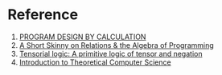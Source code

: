 # Reference

1. [PROGRAM DESIGN BY CALCULATION](http://www4.di.uminho.pt/~jno/ps/pdbc.pdf)
1. [A Short Skinny on Relations & the Algebra of Programming](http://www.philipzucker.com/a-short-skinny-on-relations-towards-the-algebra-of-programming/)
1. [Tensorial logic: A primitive logic of tensor and negation](https://www.irif.fr/~mellies/tensorial-logic.html)
1. [Introduction to Theoretical Computer Science](https://introtcs.org/public/index.html)

